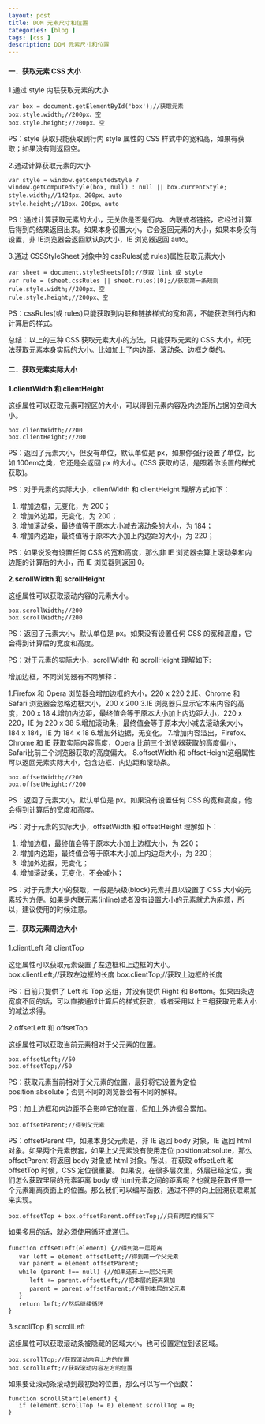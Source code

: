 ```yaml
---
layout: post
title: DOM 元素尺寸和位置
categories: [blog ]
tags: [css ]
description: DOM 元素尺寸和位置
---
```


#### 一．获取元素 CSS 大小

1.通过 style 内联获取元素的大小

	var box = document.getElementById('box');//获取元素
	box.style.width;//200px、空
	box.style.height;//200px、空

PS：style 获取只能获取到行内 style 属性的 CSS 样式中的宽和高，如果有获取；如果没有则返回空。

2.通过计算获取元素的大小

	var style = window.getComputedStyle ?
	window.getComputedStyle(box, null) : null || box.currentStyle;
	style.width;//1424px、200px、auto
	style.height;//18px、200px、auto

PS：通过计算获取元素的大小，无关你是否是行内、内联或者链接，它经过计算后得到的结果返回出来。如果本身设置大小，它会返回元素的大小，如果本身没有设置，非 IE浏览器会返回默认的大小，IE 浏览器返回 auto。

3.通过 CSSStyleSheet 对象中的 cssRules(或 rules)属性获取元素大小

	var sheet = document.styleSheets[0];//获取 link 或 style
	var rule = (sheet.cssRules || sheet.rules)[0];//获取第一条规则
	rule.style.width;//200px、空
	rule.style.height;//200px、空


PS：cssRules(或 rules)只能获取到内联和链接样式的宽和高，不能获取到行内和计算后的样式。

总结：以上的三种 CSS 获取元素大小的方法，只能获取元素的 CSS 大小，却无法获取元素本身实际的大小。比如加上了内边距、滚动条、边框之类的。

#### 二．获取元素实际大小

**1.clientWidth 和 clientHeight**

这组属性可以获取元素可视区的大小，可以得到元素内容及内边距所占据的空间大小。

	box.clientWidth;//200
	box.clientHeight;//200

PS：返回了元素大小，但没有单位，默认单位是 px，如果你强行设置了单位，比如 100em之类，它还是会返回 px 的大小。(CSS 获取的话，是照着你设置的样式获取)。

PS：对于元素的实际大小，clientWidth 和 clientHeight 理解方式如下：

1. 增加边框，无变化，为 200；
2. 增加外边距，无变化，为 200；
3. 增加滚动条，最终值等于原本大小减去滚动条的大小，为 184；
4. 增加内边距，最终值等于原本大小加上内边距的大小，为 220；

PS：如果说没有设置任何 CSS 的宽和高度，那么非 IE 浏览器会算上滚动条和内边距的计算后的大小，而 IE 浏览器则返回 0。

**2.scrollWidth 和 scrollHeight**

这组属性可以获取滚动内容的元素大小。

	box.scrollWidth;//200
	box.scrollWidth;//200

PS：返回了元素大小，默认单位是 px。如果没有设置任何 CSS 的宽和高度，它会得到计算后的宽度和高度。

PS：对于元素的实际大小，scrollWidth 和 scrollHeight 理解如下:

增加边框，不同浏览器有不同解释：

1.Firefox 和 Opera 浏览器会增加边框的大小，220 x 220
2.IE、Chrome 和 Safari 浏览器会忽略边框大小，200 x 200
3.IE 浏览器只显示它本来内容的高度，200 x 18
4.增加内边距，最终值会等于原本大小加上内边距大小，220 x 220，IE 为 220 x 38
5.增加滚动条，最终值会等于原本大小减去滚动条大小，184 x 184，IE 为 184 x 18
6.增加外边据，无变化。
7.增加内容溢出，Firefox、Chrome 和 IE 获取实际内容高度，Opera 比前三个浏览器获取的高度偏小，Safari比前三个浏览器获取的高度偏大。
8.offsetWidth 和 offsetHeight这组属性可以返回元素实际大小，包含边框、内边距和滚动条。

	box.offsetWidth;//200
	box.offsetHeight;//200


PS：返回了元素大小，默认单位是 px。如果没有设置任何 CSS 的宽和高度，他会得到计算后的宽度和高度。

PS：对于元素的实际大小，offsetWidth 和 offsetHeight 理解如下：

1. 增加边框，最终值会等于原本大小加上边框大小，为 220；
2. 增加内边距，最终值会等于原本大小加上内边距大小，为 220；
3. 增加外边据，无变化；
4. 增加滚动条，无变化，不会减小；

PS：对于元素大小的获取，一般是块级(block)元素并且以设置了 CSS 大小的元素较为方便。如果是内联元素(inline)或者没有设置大小的元素就尤为麻烦，所以，建议使用的时候注意。

#### 三．获取元素周边大小

1.clientLeft 和 clientTop

这组属性可以获取元素设置了左边框和上边框的大小。
\
	box.clientLeft;//获取左边框的长度
	box.clientTop;//获取上边框的长度

PS：目前只提供了 Left 和 Top 这组，并没有提供 Right 和 Bottom。如果四条边宽度不同的话，可以直接通过计算后的样式获取，或者采用以上三组获取元素大小的减法求得。

2.offsetLeft 和 offsetTop

这组属性可以获取当前元素相对于父元素的位置。
	
	box.offsetLeft;//50
	box.offsetTop;//50

PS：获取元素当前相对于父元素的位置，最好将它设置为定位 position:absolute；否则不同的浏览器会有不同的解释。

PS：加上边框和内边距不会影响它的位置，但加上外边据会累加。

	box.offsetParent;//得到父元素


PS：offsetParent 中，如果本身父元素是<body>，非 IE 返回 body 对象，IE 返回 html 对象。如果两个元素嵌套，如果上父元素没有使用定位 position:absolute，那么 offsetParent 将返回 body 对象或 html 对象。所以，在获取 offsetLeft 和 offsetTop 时候，CSS 定位很重要。
如果说，在很多层次里，外层已经定位，我们怎么获取里层的元素距离 body 或 html元素之间的距离呢？也就是获取任意一个元素距离页面上的位置。那么我们可以编写函数，通过不停的向上回溯获取累加来实现。

	box.offsetTop + box.offsetParent.offsetTop;//只有两层的情况下


如果多层的话，就必须使用循环或递归。

	function offsetLeft(element) {//得到第一层距离
	   var left = element.offsetLeft;//得到第一个父元素
	   var parent = element.offsetParent;
	   while (parent !== null) {//如果还有上一层父元素
	      left += parent.offsetLeft;//把本层的距离累加
	      parent = parent.offsetParent;//得到本层的父元素
	   }
	   return left;//然后继续循环
	}

3.scrollTop 和 scrollLeft

这组属性可以获取滚动条被隐藏的区域大小，也可设置定位到该区域。

	box.scrollTop;//获取滚动内容上方的位置
	box.scrollLeft;//获取滚动内容左方的位置


如果要让滚动条滚动到最初始的位置，那么可以写一个函数：

	function scrollStart(element) {
	   if (element.scrollTop != 0) element.scrollTop = 0;
	}
